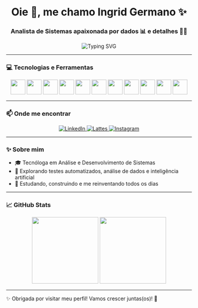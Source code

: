 
<h1 align="center">Oie 👋, me chamo Ingrid Germano ✨</h1>
<h3 align="center">Analista de Sistemas apaixonada por dados 📊 e detalhes 👀🔎</h3>

<p align="center">
  <img src="https://readme-typing-svg.herokuapp.com?font=Fira+Code&duration=4000&pause=1000&color=9F79F6&center=true&vCenter=true&multiline=true&width=800&height=100&lines=Bem-vind@+ao+meu+GitHub!;Desenvolvedora+em+formação+%F0%9F%92%BB;Focada+em+An%C3%A1lise+de+Dados%2C+Testes+e+Automatiza%C3%A7%C3%A3o" alt="Typing SVG" />

     
</p>



---

### 💻 Tecnologias e Ferramentas

<p align="center">
  <img src="https://cdn.jsdelivr.net/gh/devicons/devicon/icons/javascript/javascript-original.svg" width="40" height="40"/>
  <img src="https://cdn.jsdelivr.net/gh/devicons/devicon/icons/html5/html5-original.svg" width="40" height="40"/>
  <img src="https://cdn.jsdelivr.net/gh/devicons/devicon/icons/css3/css3-original.svg" width="40" height="40"/>
  <img src="https://cdn.jsdelivr.net/gh/devicons/devicon/icons/java/java-original.svg" width="40" height="40"/>
  <img src="https://cdn.jsdelivr.net/gh/devicons/devicon/icons/spring/spring-original.svg" width="40" height="40"/>
  <img src="https://cdn.jsdelivr.net/gh/devicons/devicon/icons/mysql/mysql-original-wordmark.svg" width="40" height="40"/>
  <img src="https://cdn.jsdelivr.net/gh/devicons/devicon/icons/python/python-original.svg" width="40" height="40"/>
  <img src="https://cdn.jsdelivr.net/gh/devicons/devicon/icons/nodejs/nodejs-original-wordmark.svg" width="40" height="40"/>
  <img src="https://raw.githubusercontent.com/simple-icons/simple-icons/develop/icons/cypress.svg" width="40" height="40"/>
  <img src="https://www.vectorlogo.zone/logos/getpostman/getpostman-icon.svg" width="40" height="40"/>
  <img src="https://cdn.jsdelivr.net/gh/devicons/devicon/icons/git/git-original.svg" width="40" height="40"/>
</p>

---

### 📫 Onde me encontrar

<p align="center">
  <a href="https://www.linkedin.com/in/ingridgermano/" target="_blank">
    <img src="https://img.shields.io/badge/-LinkedIn-%230077B5?style=for-the-badge&logo=linkedin&logoColor=white" alt="LinkedIn"/>
  </a>
  <a href="http://lattes.cnpq.br/5849719784942630" target="_blank">
    <img src="https://img.shields.io/badge/Lattes-5E5E5E?style=for-the-badge&logo=google-scholar&logoColor=white" alt="Lattes"/>
  </a>
  <a href="https://instagram.com/ingridluizarg" target="_blank">
    <img src="https://img.shields.io/badge/-Instagram-%23E4405F?style=for-the-badge&logo=instagram&logoColor=white" alt="Instagram"/>
  </a>
</p>

---

### ✨ Sobre mim

- 🎓 Tecnóloga em Análise e Desenvolvimento de Sistemas 
- 🧪 Explorando testes automatizados, análise de dados e inteligência artificial  
- 🚀 Estudando, construindo e me reinventando todos os dias  

---

### 📈 GitHub Stats

<p align="center">
  <img height="180em" src="https://github-readme-stats.vercel.app/api?username=IngridGermano&show_icons=true&theme=dracula&include_all_commits=true&count_private=true"/>
  <img height="180em" src="https://github-readme-stats.vercel.app/api/top-langs/?username=IngridGermano&layout=compact&langs_count=7&theme=dracula"/>
</p>

---

✨ Obrigada por visitar meu perfil! Vamos crescer juntas(os)! 🚀
